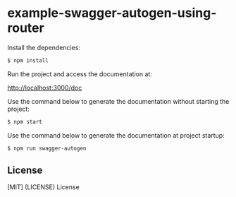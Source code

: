 # example-swagger-autogen-using-router

Install the dependencies:

```bash
$ npm install
```

Run the project and access the documentation at:

[http://localhost:3000/doc](http://localhost:3000/doc)

Use the command below to generate the documentation without starting the project:

```bash
$ npm start
```

Use the command below to generate the documentation at project startup:

```bash
$ npm run swagger-autogen
```

## License
[MIT] (LICENSE) License